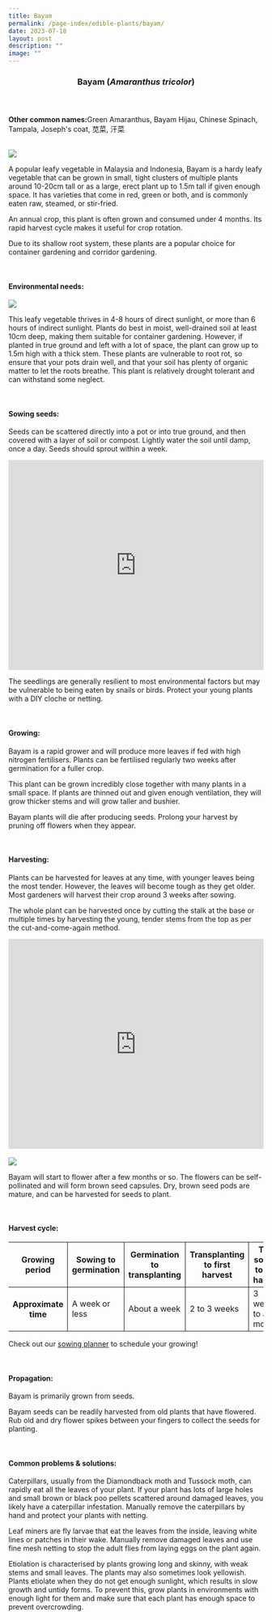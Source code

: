 ```yaml
---
title: Bayam
permalink: /page-index/edible-plants/bayam/
date: 2023-07-18
layout: post
description: ""
image: ""
---
```

<header>
	<h3>Bayam (<em>Amaranthus tricolor</em>)</h3>
</header>
	
<section>
	<p><strong>Other common names:</strong>Green Amaranthus, Bayam Hijau, Chinese Spinach, Tampala, Joseph's coat, 苋菜, 汗菜</p>
	<br>
</section>

<section>
	<img src="/images/Horti%20techniques/Spacing_Jacchua%20(15).jpg">
	
<p>A popular leafy vegetable in Malaysia and Indonesia, Bayam is a hardy leafy vegetable that can be grown in small, tight clusters of multiple plants around 10-20cm tall or as a large, erect plant up to 1.5m tall if given enough space. It has varieties that come in red, green or both, and is commonly eaten raw, steamed, or stir-fried.</p>
	<p>An annual crop, this plant is often grown and consumed under 4 months. Its rapid harvest cycle makes it useful for crop rotation.</p>
  <p>Due to its shallow root system, these plants are a popular choice for container gardening and corridor gardening.</p>
	<br>
</section>

<section>
	<h4>Environmental needs:</h4>
		<img src="/images/Plants/bayam_ffw.jpeg">
<p>This leafy vegetable thrives in 4-8 hours of direct sunlight, or more than 6 hours of indirect sunlight. Plants do best in moist, well-drained soil at least 10cm deep, making them suitable for container gardening. However, if planted in true ground and left with a lot of space, the plant can grow up to 1.5m high with a thick stem. These plants are vulnerable to root rot, so ensure that your pots drain well, and that your soil has plenty of organic matter to let the roots breathe. This plant is relatively drought tolerant and can withstand some neglect. </p>
	<br>
	</section>

<section>
  <h4>Sowing seeds:</h4>
<p>Seeds can be scattered directly into a pot or into true ground, and then covered with a layer of soil or compost. Lightly water the soil until damp, once a day. Seeds should sprout within a week.</p>
	
<iframe width="100%" height="415" src="https://www.youtube.com/embed/x7J87wY7U6s" title="YouTube video player" frameborder="0" allow="accelerometer; autoplay; clipboard-write; encrypted-media; gyroscope; picture-in-picture; web-share" allowfullscreen=""></iframe>	<br>

<p>The seedlings are generally resilient to most environmental factors but may be vulnerable to being eaten by snails or birds. Protect your young plants with a DIY cloche or netting.</p>
	<br>
</section>

<section>
	<h4>Growing:</h4>
<p>Bayam is a rapid grower and will produce more leaves if fed with high nitrogen fertilisers. Plants can be fertilised regularly two weeks after germination for a fuller crop. </p>
<p>This plant can be grown incredibly close together with many plants in a small space. If plants are thinned out and given enough ventilation, they will grow thicker stems and will grow taller and bushier. </p>
<p>Bayam plants will die after producing seeds. Prolong your harvest by pruning off flowers when they appear.</p>
	<br>
</section>

<section>
	<h4>Harvesting:</h4>
<p>Plants can be harvested for leaves at any time, with younger leaves being the most tender. However, the leaves will become tough as they get older. Most gardeners will harvest their crop around 3 weeks after sowing.</p>
<p>The whole plant can be harvested once by cutting the stalk at the base or multiple times by harvesting the young, tender stems from the top as per the cut-and-come-again method.</p>

<iframe allowfullscreen="" allow="accelerometer; autoplay; clipboard-write; encrypted-media; gyroscope; picture-in-picture; web-share" frameborder="0" title="YouTube video player" src="https://www.youtube.com/embed/f_Uoug7ZSeg" height="415" width="100%"></iframe><br><br>
	
<img src="/images/Plants/Bayam_JacChua.jpg">
<p>Bayam will start to flower after a few months or so. The flowers can be self-pollinated and will form brown seed capsules. Dry, brown seed pods are mature, and can be harvested for seeds to plant.</p>
	<br>
</section>

<section>
	<h4>Harvest cycle:</h4>
	<table>
		<thead>
			<tr>
				<th style="border-bottom:0px; border-right:solid 1px;">Growing period</th>
				<th style="border-bottom:0px; border-right:solid 1px;">Sowing to germination</th>
				<th style="border-bottom:0px; border-right:solid 1px;">Germination to transplanting</th>
				<th style="border-bottom:0px; border-right:solid 1px;">Transplanting to first harvest</th>
				<th style="border-bottom:0px; border-left:solid 1px;">Total sowing to first harvest</th>
			</tr>
		</thead>
		<tbody>
			<tr>
				<th style="border-right:solid 1px;">Approximate time</th>
				<td style="border-right:solid 1px;">A week or less</td>
				<td style="border-right:solid 1px;">About a week</td>
				<td style="border-right:solid 1px;">2 to 3 weeks</td>
				<td style="border-left:solid 1px;">3 weeks to a month</td>
			</tr>
		</tbody>
	</table>
	
<p>Check out our&nbsp;<a href="https://staging.dmhtu0pi4p9u7.amplifyapp.com/digital-tools/sowing-planner/">sowing planner</a>&nbsp;to schedule your growing! </p>
<br>
</section>

<section>
	<h4>Propagation:</h4>
	<p>Bayam is primarily grown from seeds. </p>
	<p>Bayam seeds can be readily harvested from old plants that have flowered. Rub old and dry flower spikes between your fingers to collect the seeds for planting. </p>
	<br>
</section>

<section>
	<h4>Common problems &amp; solutions:</h4>
<p>Caterpillars, usually from the Diamondback moth and Tussock moth, can rapidly eat all the leaves of your plant. If your plant has lots of large holes and small brown or black poo pellets scattered around damaged leaves, you likely have a caterpillar infestation. Manually remove the caterpillars by hand and protect your plants with netting.</p>
<p>Leaf miners are fly larvae that eat the leaves from the inside, leaving white lines or patches in their wake. Manually remove damaged leaves and use fine mesh netting to stop the adult flies from laying eggs on the plant again.</p>
<p>Etiolation is characterised by plants growing long and skinny, with weak stems and small leaves. The plants may also sometimes look yellowish. Plants etiolate when they do not get enough sunlight, which results in slow growth and untidy forms. To prevent this, grow plants in environments with enough light for them and make sure that each plant has enough space to prevent overcrowding.</p>
<br>
</section>